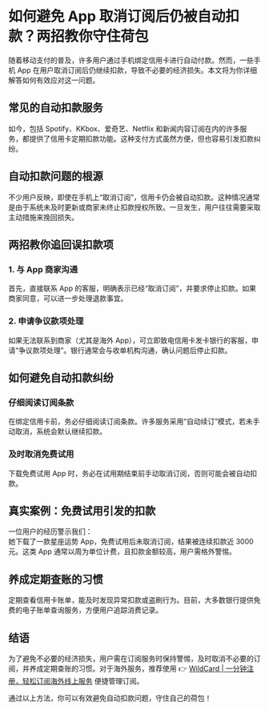 # 如何避免 App 取消订阅后仍被自动扣款？两招教你守住荷包

随着移动支付的普及，许多用户通过手机绑定信用卡进行自动付款。然而，一些手机 App 在用户取消订阅后仍继续扣款，导致不必要的经济损失。本文将为你详细解答如何有效应对这一问题。

## 常见的自动扣款服务

如今，包括 Spotify、KKbox、爱奇艺、Netflix 和新闻内容订阅在内的许多服务，都提供了信用卡定期扣款功能。这种支付方式虽然方便，但也容易引发扣款纠纷。

## 自动扣款问题的根源

不少用户反映，即使在手机上“取消订阅”，信用卡仍会被自动扣款。这种情况通常是由于系统未及时更新或商家未终止扣款授权所致。一旦发生，用户往往需要采取主动措施来挽回损失。

## 两招教你追回误扣款项

### 1. 与 App 商家沟通
首先，直接联系 App 的客服，明确表示已经“取消订阅”，并要求停止扣款。如果商家同意，可以进一步处理退款事宜。

### 2. 申请争议款项处理
如果无法联系到商家（尤其是海外 App），可立即致电信用卡发卡银行的客服，申请“争议款项处理”。银行通常会与收单机构沟通，确认问题后停止扣款。

## 如何避免自动扣款纠纷

### 仔细阅读订阅条款
在绑定信用卡前，务必仔细阅读订阅条款。许多服务采用“自动续订”模式，若未手动取消，系统会默认继续扣款。

### 及时取消免费试用
下载免费试用 App 时，务必在试用期结束前手动取消订阅，否则可能会被自动扣款。

## 真实案例：免费试用引发的扣款

一位用户的经历警示我们：  
她下载了一款星座运势 App，免费试用后未取消订阅，结果被连续扣款近 3000 元。这类 App 通常以周为单位计费，且扣款金额较高，用户需格外警惕。

## 养成定期查账的习惯

定期查看信用卡账单，能及时发现异常扣款或盗刷行为。目前，大多数银行提供免费的电子账单查询服务，方便用户追踪消费记录。

## 结语

为了避免不必要的经济损失，用户需在订阅服务时保持警惕，及时取消不必要的订阅，并养成定期查账的习惯。对于海外服务，推荐使用 👉 [WildCard | 一分钟注册，轻松订阅海外线上服务](https://bbtdd.com/WildCard) 便捷管理订阅。

通过以上方法，你可以有效避免自动扣款问题，守住自己的荷包！